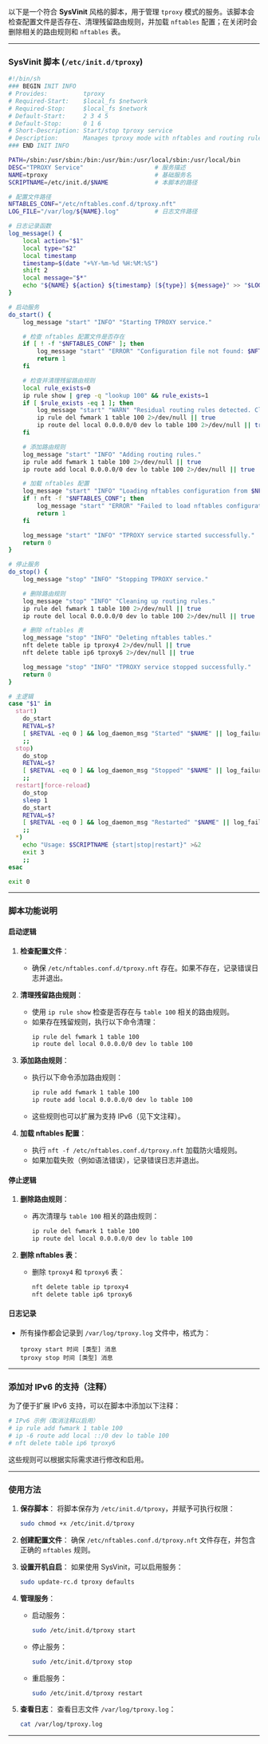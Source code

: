 以下是一个符合 **SysVinit** 风格的脚本，用于管理 `tproxy` 模式的服务。该脚本会检查配置文件是否存在、清理残留路由规则，并加载 `nftables` 配置；在关闭时会删除相关的路由规则和 `nftables` 表。

---

### SysVinit 脚本 (`/etc/init.d/tproxy`)

```bash
#!/bin/sh
### BEGIN INIT INFO
# Provides:          tproxy
# Required-Start:    $local_fs $network
# Required-Stop:     $local_fs $network
# Default-Start:     2 3 4 5
# Default-Stop:      0 1 6
# Short-Description: Start/stop tproxy service
# Description:       Manages tproxy mode with nftables and routing rules.
### END INIT INFO

PATH=/sbin:/usr/sbin:/bin:/usr/bin:/usr/local/sbin:/usr/local/bin
DESC="TPROXY Service"                    # 服务描述
NAME=tproxy                              # 基础服务名
SCRIPTNAME=/etc/init.d/$NAME             # 本脚本的路径

# 配置文件路径
NFTABLES_CONF="/etc/nftables.conf.d/tproxy.nft"
LOG_FILE="/var/log/${NAME}.log"          # 日志文件路径

# 日志记录函数
log_message() {
    local action="$1"
    local type="$2"
    local timestamp
    timestamp=$(date "+%Y-%m-%d %H:%M:%S")
    shift 2
    local message="$*"
    echo "${NAME} ${action} ${timestamp} [${type}] ${message}" >> "$LOG_FILE"
}

# 启动服务
do_start() {
    log_message "start" "INFO" "Starting TPROXY service."

    # 检查 nftables 配置文件是否存在
    if [ ! -f "$NFTABLES_CONF" ]; then
        log_message "start" "ERROR" "Configuration file not found: $NFTABLES_CONF"
        return 1
    fi

    # 检查并清理残留路由规则
    local rule_exists=0
    ip rule show | grep -q "lookup 100" && rule_exists=1
    if [ $rule_exists -eq 1 ]; then
        log_message "start" "WARN" "Residual routing rules detected. Cleaning up..."
        ip rule del fwmark 1 table 100 2>/dev/null || true
        ip route del local 0.0.0.0/0 dev lo table 100 2>/dev/null || true
    fi

    # 添加路由规则
    log_message "start" "INFO" "Adding routing rules."
    ip rule add fwmark 1 table 100 2>/dev/null || true
    ip route add local 0.0.0.0/0 dev lo table 100 2>/dev/null || true

    # 加载 nftables 配置
    log_message "start" "INFO" "Loading nftables configuration from $NFTABLES_CONF."
    if ! nft -f "$NFTABLES_CONF"; then
        log_message "start" "ERROR" "Failed to load nftables configuration. Check syntax in $NFTABLES_CONF."
        return 1
    fi

    log_message "start" "INFO" "TPROXY service started successfully."
    return 0
}

# 停止服务
do_stop() {
    log_message "stop" "INFO" "Stopping TPROXY service."

    # 删除路由规则
    log_message "stop" "INFO" "Cleaning up routing rules."
    ip rule del fwmark 1 table 100 2>/dev/null || true
    ip route del local 0.0.0.0/0 dev lo table 100 2>/dev/null || true

    # 删除 nftables 表
    log_message "stop" "INFO" "Deleting nftables tables."
    nft delete table ip tproxy4 2>/dev/null || true
    nft delete table ip6 tproxy6 2>/dev/null || true

    log_message "stop" "INFO" "TPROXY service stopped successfully."
    return 0
}

# 主逻辑
case "$1" in
  start)
    do_start
    RETVAL=$?
    [ $RETVAL -eq 0 ] && log_daemon_msg "Started" "$NAME" || log_failure_msg "Failed to start $NAME"
    ;;
  stop)
    do_stop
    RETVAL=$?
    [ $RETVAL -eq 0 ] && log_daemon_msg "Stopped" "$NAME" || log_failure_msg "Failed to stop $NAME"
    ;;
  restart|force-reload)
    do_stop
    sleep 1
    do_start
    RETVAL=$?
    [ $RETVAL -eq 0 ] && log_daemon_msg "Restarted" "$NAME" || log_failure_msg "Failed to restart $NAME"
    ;;
  *)
    echo "Usage: $SCRIPTNAME {start|stop|restart}" >&2
    exit 3
    ;;
esac

exit 0
```

---

### 脚本功能说明

#### **启动逻辑**
1. **检查配置文件**：
   - 确保 `/etc/nftables.conf.d/tproxy.nft` 存在。如果不存在，记录错误日志并退出。

2. **清理残留路由规则**：
   - 使用 `ip rule show` 检查是否存在与 `table 100` 相关的路由规则。
   - 如果存在残留规则，执行以下命令清理：
     ```bash
     ip rule del fwmark 1 table 100
     ip route del local 0.0.0.0/0 dev lo table 100
     ```

3. **添加路由规则**：
   - 执行以下命令添加路由规则：
     ```bash
     ip rule add fwmark 1 table 100
     ip route add local 0.0.0.0/0 dev lo table 100
     ```
   - 这些规则也可以扩展为支持 IPv6（见下文注释）。

4. **加载 nftables 配置**：
   - 执行 `nft -f /etc/nftables.conf.d/tproxy.nft` 加载防火墙规则。
   - 如果加载失败（例如语法错误），记录错误日志并退出。

#### **停止逻辑**
1. **删除路由规则**：
   - 再次清理与 `table 100` 相关的路由规则：
     ```bash
     ip rule del fwmark 1 table 100
     ip route del local 0.0.0.0/0 dev lo table 100
     ```

2. **删除 nftables 表**：
   - 删除 `tproxy4` 和 `tproxy6` 表：
     ```bash
     nft delete table ip tproxy4
     nft delete table ip6 tproxy6
     ```

#### **日志记录**
- 所有操作都会记录到 `/var/log/tproxy.log` 文件中，格式为：
  ```
  tproxy start 时间 [类型] 消息
  tproxy stop 时间 [类型] 消息
  ```

---

### 添加对 IPv6 的支持（注释）

为了便于扩展 IPv6 支持，可以在脚本中添加以下注释：

```bash
# IPv6 示例（取消注释以启用）
# ip rule add fwmark 1 table 100
# ip -6 route add local ::/0 dev lo table 100
# nft delete table ip6 tproxy6
```

这些规则可以根据实际需求进行修改和启用。

---

### 使用方法

1. **保存脚本**：
   将脚本保存为 `/etc/init.d/tproxy`，并赋予可执行权限：
   ```bash
   sudo chmod +x /etc/init.d/tproxy
   ```

2. **创建配置文件**：
   确保 `/etc/nftables.conf.d/tproxy.nft` 文件存在，并包含正确的 `nftables` 规则。

3. **设置开机自启**：
   如果使用 SysVinit，可以启用服务：
   ```bash
   sudo update-rc.d tproxy defaults
   ```

4. **管理服务**：
   - 启动服务：
     ```bash
     sudo /etc/init.d/tproxy start
     ```
   - 停止服务：
     ```bash
     sudo /etc/init.d/tproxy stop
     ```
   - 重启服务：
     ```bash
     sudo /etc/init.d/tproxy restart
     ```

5. **查看日志**：
   查看日志文件 `/var/log/tproxy.log`：
   ```bash
   cat /var/log/tproxy.log
   ```

---

